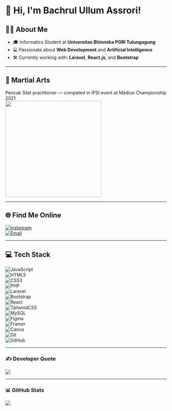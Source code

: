 # 👋 Hi, I'm Bachrul Ullum Assrori!

## 👨‍🎓 About Me
- 🎓 Informatics Student at **Universitas Bhinneka PGRI Tulungagung**
- 💻 Passionate about **Web Development** and **Artificial Intelligence**
- 🛠️ Currently working with: **Laravel**, **React.js**, and **Bootstrap**

---

## 🥋 Martial Arts
Pencak Silat practitioner — competed in IPSI event at Madiun Championship 2021  
<img src="https://github.com/user-attachments/assets/3c39002b-7f32-46f8-93ac-131c6925242f" width="300"/>

---

## 🌐 Find Me Online
[![Instagram](https://img.shields.io/badge/Instagram-%23E4405F.svg?logo=Instagram&logoColor=white)](https://instagram.com/_bchrlll)  
[![Email](https://img.shields.io/badge/Email-D14836?logo=gmail&logoColor=white)](mailto:bachrulasr03@gmail.com)

---

## 💻 Tech Stack
![JavaScript](https://img.shields.io/badge/javascript-%23323330.svg?style=for-the-badge&logo=javascript&logoColor=%23F7DF1E)  
![HTML5](https://img.shields.io/badge/html5-%23E34F26.svg?style=for-the-badge&logo=html5&logoColor=white)  
![CSS3](https://img.shields.io/badge/css3-%231572B6.svg?style=for-the-badge&logo=css3&logoColor=white)  
![PHP](https://img.shields.io/badge/php-%23777BB4.svg?style=for-the-badge&logo=php&logoColor=white)  
![Laravel](https://img.shields.io/badge/laravel-%23FF2D20.svg?style=for-the-badge&logo=laravel&logoColor=white)  
![Bootstrap](https://img.shields.io/badge/bootstrap-%238511FA.svg?style=for-the-badge&logo=bootstrap&logoColor=white)  
![React](https://img.shields.io/badge/react-%2320232a.svg?style=for-the-badge&logo=react&logoColor=%2361DAFB)  
![TailwindCSS](https://img.shields.io/badge/tailwindcss-%2338B2AC.svg?style=for-the-badge&logo=tailwind-css&logoColor=white)  
![MySQL](https://img.shields.io/badge/mysql-4479A1.svg?style=for-the-badge&logo=mysql&logoColor=white)  
![Figma](https://img.shields.io/badge/figma-%23F24E1E.svg?style=for-the-badge&logo=figma&logoColor=white)  
![Framer](https://img.shields.io/badge/Framer-black?style=for-the-badge&logo=framer&logoColor=blue)  
![Canva](https://img.shields.io/badge/Canva-%2300C4CC.svg?style=for-the-badge&logo=Canva&logoColor=white)  
![Git](https://img.shields.io/badge/git-%23F05033.svg?style=for-the-badge&logo=git&logoColor=white)  
![GitHub](https://img.shields.io/badge/github-%23121011.svg?style=for-the-badge&logo=github&logoColor=white)

---

### ✍️ Developer Quote
![](https://quotes-github-readme.vercel.app/api?type=horizontal&theme=radical)

---

### 📊 GitHub Stats
![](https://github-contributor-stats.vercel.app/api?username=bachrul25&limit=5&theme=dark&combine_all_yearly_contributions=true)
